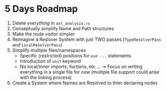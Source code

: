 # 5 Days Roadmap

1. Delete *everything* in `ast_analysis.rs`
2. Conseptually simplify Name and Path structures
3. Make the node visitor simpler
4. Reimagine a Reslover System with just TWO passes
   (`TypeResolverPass` and `LocalResolverPass`)
5. Simplify multiple files/namespaces
   - Specific (restricted) positions for `use ...` statements
   - Introduction of `unit` keyword
   - No local/inner imports, fuctions, etc ...
   -> Focus on writing everything in a single file for now
      (mulitple file support could arise with the linking process)
6. Create a System where Names are Resolved to thier declaring nodes
